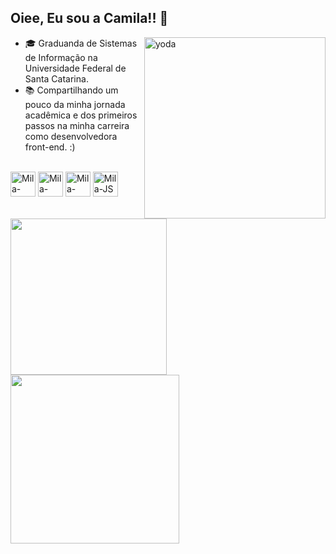 
## Oiee, Eu sou a Camila!! 👋
  <img align="right" alt="yoda" width="290" src="https://pa1.aminoapps.com/6454/d70fe9741bdcd2bb96c9362818b1e190969d8908_hq.gif">

- 🎓 Graduanda de Sistemas de Informação na Universidade Federal de Santa Catarina.
- 📚 Compartilhando um pouco da minha jornada acadêmica e dos primeiros passos na minha carreira como desenvolvedora front-end. :)


<div style="display: inline_block" align="left" >
  <br>
  <img align="center" alt="Mila-Python" height="40" width="40" src="https://cdn.jsdelivr.net/gh/devicons/devicon@latest/icons/python/python-original.svg" />      
  <img align="center" alt="Mila-Html" height="40" width="40" src="https://cdn.jsdelivr.net/gh/devicons/devicon@latest/icons/html5/html5-plain-wordmark.svg">
  <img align="center" alt="Mila-CSS" height="40" width="40" src="https://cdn.jsdelivr.net/gh/devicons/devicon@latest/icons/css3/css3-plain-wordmark.svg"> 
  <img align="center" alt="Mila-JS" height="40" width="40" src="https://cdn.jsdelivr.net/gh/devicons/devicon@latest/icons/javascript/javascript-plain.svg" />

</div>

<br>

<div align="left" >
  <a href="https://github.com/Cmilaprim/Cmilaprim/">
  <img width="250em" src="https://github-readme-stats.vercel.app/api/top-langs/?username=Cmilaprim&layout=compact&theme=codeSTACKr&border_radius=1em" />
  <img width="270em" src="https://github-readme-stats.vercel.app/api?username=Cmilaprim&show_icons=true&theme=codeSTACKr&border_radius=1.7em" />
    
</div> 
  











